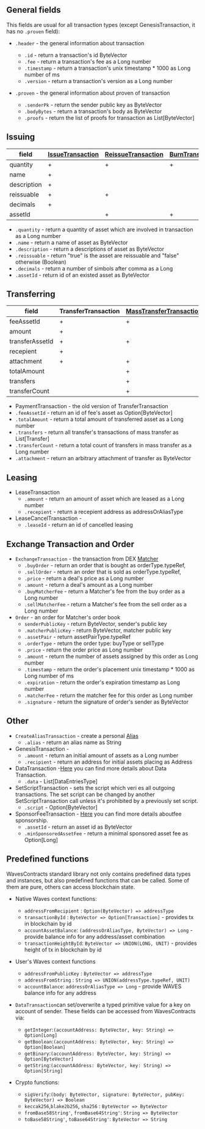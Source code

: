 ## General fields
This fields are usual for all transaction types (except GenesisTransaction, it has no `.proven` field):

* `.header` - the general information about transaction
  - `.id` - return a transaction's id ByteVector
  - `.fee` - return a transaction's fee as a Long number
  - `.timestamp` - return a transaction's unix timestamp * 1000 as Long number of ms
  - `.version` - return a transaction's version as a Long number

* `.proven` -  the general information about proven of transaction
   - `.senderPk` - return the sender public key as ByteVector
   - `.bodyBytes` - return a transaction's body as ByteVector
   - `.proofs` - return the list of proofs for transaction as List[ByteVector]
   
## Issuing

| field	| [IssueTransaction](https://docs.wavesplatform.com/waves-client/assets-management/issue-an-asset.html) |	[ReissueTransaction](https://docs.wavesplatform.com/waves-client/assets-management/issue-an-asset.html)	| [BurnTransaction](https://docs.wavesplatform.com/waves-client/assets-management/burn-an-asset.html) |
| ------------- | ------------- | ------------- | ------------- |
| quantity	| + |	+	| + |
| name	| +	| | | 
| description |	+ |		| |
| reissuable |	+ |	+	| |
| decimals |	+		| | |
| assetId	|	 | + | + |

* `.quantity` - return a quantity of asset which are involved in transaction as a Long number
* `.name` - return a name of asset as ByteVector
* `.description` - return a descriptions of asset as ByteVector
* `.reissuable` - return "true" is the asset are reissuable and "false" otherwise (Boolean)
* `.decimals` - return a number of simbols after comma as a Long
* `.assetId` - return id of an existed asset as ByteVector

## Transferring

| field | TransferTransaction	| [MassTransferTransaction](https://docs.wavesplatform.com/technical-details/mass-transfer-transaction.html)	| PaymentTransaction* |
| ------------- | ------------- | ------------- | ------------- |
| feeAssetId	| +	| +	| |
| amount	| +	|	 | + | 
| transferAssetId	| +	| + |  | 
| recepient |	+	|	| + |
| attachment	| +	| +	| | 
| totalAmount	| |	+	| |
| transfers	|		| + | |
|transferCount|	|	+ |	| 

* PaymentTransaction - the old version of TransferTransaction
* `.feeAssetId` - return an id of fee's asset as Option[ByteVector]
* `.totalAmount` - return a total amount of transferred asset as a Long number 
* `.transfers` - return all transfer's transactions of mass transfer as List[Transfer]
* `.transferCount` - return a total count of transfers in mass transfer as a Long number 
* `.attachment` - return an arbitrary attachment of transfer as ByteVector

## Leasing
* LeaseTransaction
   - `.amount` - return an amount of asset which are leased as a Long number
   - `.recepient` -	return a recepient address as addressOrAliasType  
* LeaseCancelTransaction - 
   - `.leaseId` - return an id of cancelled leasing

## Exchange Transaction and Order 
* `ExchangeTransaction` - the transaction from DEX [Matcher](https://docs.wavesplatform.com/platform-features/decentralized-cryptocurrency-exchange-dex.html)
  - `.buyOrder` - return an order that is bought as orderType.typeRef,
  - `.sellOrder` -  return an order that is sold as orderType.typeRef,
  - `.price` - return a deal's price as a Long number
  - `.amount` - return a deal's amount as a Long number
  - `.buyMatcherFee` - return a Matcher's fee from the buy order as a Long number
  - `.sellMatcherFee` - return a Matcher's fee from the sell order as a Long number
* `Order` - an order for Matcher's order book   
  - `senderPublicKey` - return ByteVector, sender's public key
  - `.matcherPublicKey` - return ByteVector, matcher public key
  - `.assetPair` - return assetPairType.typeRef
  - `.orderType` - return the order type: buyType or sellType 
  - `.price` - return the order price as Long number
  - `.amount` - return the number of assets assigned by this order as Long number
  - `.timestamp` - return the order's placement unix timestamp * 1000 as Long number of ms
  - `.expiration` - return the order's expiration timestamp as Long number
  - `.matcherFee` - return the matcher fee for this order as Long number
  - `.signature` - return the signature of order's sender as ByteVector
    
## Other
* `CreateAliasTransaction` - create a personal [Alias](https://docs.wavesplatform.com/waves-client/account-management/creating-an-alias.html)
   - `.alias` - return an alias name as String
* GenesisTransaction - 
   - `.amount` - return an initial amount of assets as a Long number
   - `.recipient` - return an address for initial assets placing as Address
* DataTransaction -[Here](https://docs.wavesplatform.com/technical-details/data-transaction.html) you can find more details about Data Transaction.
   - `.data` - List[DataEntriesType]
* SetScriptTransaction - sets the script which veri es all outgoing transactions. The set script can be changed by another SetScriptTransaction call unless it's prohibited by a previously set script.
   - `.script` - Option[ByteVector]
* SponsorFeeTransaction - [Here](https://docs.wavesplatform.com/technical-details/sponsored-fee.html)  you can find more details aboutfee sponsorship.
   - `.assetId` - return an asset id as ByteVector
   - `.minSponsoredAssetFee` - return a minimal sponsored asset fee as Option[Long]
 
## Predefined functions

WavesContracts standard library not only contains predefined data types and instances, but also predefined functions that can be called. Some of them are pure, others can access blockchain state.


* Native Waves context functions:
   - `addressFromRecipient` : `Option(ByteVector) => addressType`
   - `transactionById` : `ByteVector => Option[Transaction]` - provides tx in blockchain by id
   - `accountAssetBalance`: `(addressOrAliasType, ByteVector) => Long` - provide balance info for any address/asset combination
   - `transactionHeightById`: `ByteVector => UNION(LONG, UNIT)` - provides height of tx in blockchain by id
   
* User's Waves context functions
   - `addressFromPublicKey` : `ByteVector => addressType`
   - `addressFromString` : `String => UNION(addressType.typeRef, UNIT)`
   - `accountBalance`: `addressOrAliasType => Long` - provide WAVES balance info for any address
 
* `DataTransaction`can set/overwrite a typed primitive value for a key on account of sender. These fields can be accessed from         WavesContracts via:
    
   - `getInteger`:`(accountAddress: ByteVector, key: String) => Option[Long]`
   - `getBoolean`:`(accountAddress: ByteVector, key: String) => Option[Boolean]`
   - `getBinary`:`(accountAddress: ByteVector, key: String) => Option[ByteVector]`
   - `getString`:`(accountAddress: ByteVector, key: String) => Option[String]`
  
* Crypto functions:
	- `sigVerify`:`(body: ByteVector, signature: ByteVector, pubKey: ByteVector) => Boolean`
	- `keccak256`,`blake2b256`, `sha256` : `ByteVector => ByteVector`
	- `fromBase58String'`, `fromBase64String'`: `String => ByteVector` 		
	- `toBase58String'`, `toBase64String'`: `ByteVector => String` 	
